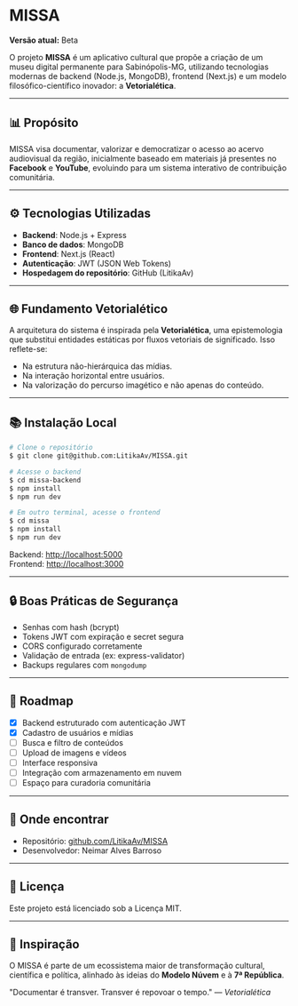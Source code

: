 # MISSA

**Versão atual:** Beta

O projeto **MISSA** é um aplicativo cultural que propõe a criação de um museu digital permanente para Sabinópolis-MG, utilizando tecnologias modernas de backend (Node.js, MongoDB), frontend (Next.js) e um modelo filosófico-científico inovador: a **Vetorialética**.

---

## 📊 Propósito

MISSA visa documentar, valorizar e democratizar o acesso ao acervo audiovisual da região, inicialmente baseado em materiais já presentes no **Facebook** e **YouTube**, evoluindo para um sistema interativo de contribuição comunitária.

---

## ⚙️ Tecnologias Utilizadas
- **Backend**: Node.js + Express
- **Banco de dados**: MongoDB
- **Frontend**: Next.js (React)
- **Autenticação**: JWT (JSON Web Tokens)
- **Hospedagem do repositório**: GitHub (LitikaAv)

---

## 🌐 Fundamento Vetorialético

A arquitetura do sistema é inspirada pela **Vetorialética**, uma epistemologia que substitui entidades estáticas por fluxos vetoriais de significado. Isso reflete-se:

- Na estrutura não-hierárquica das mídias.
- Na interação horizontal entre usuários.
- Na valorização do percurso imagético e não apenas do conteúdo.

---

## 📚 Instalação Local
```bash
# Clone o repositório
$ git clone git@github.com:LitikaAv/MISSA.git

# Acesse o backend
$ cd missa-backend
$ npm install
$ npm run dev

# Em outro terminal, acesse o frontend
$ cd missa
$ npm install
$ npm run dev
```

Backend: [http://localhost:5000](http://localhost:5000)  
Frontend: [http://localhost:3000](http://localhost:3000)

---

## 🔒 Boas Práticas de Segurança
- Senhas com hash (bcrypt)
- Tokens JWT com expiração e secret segura
- CORS configurado corretamente
- Validação de entrada (ex: express-validator)
- Backups regulares com `mongodump`

---

## 📅 Roadmap
- [x] Backend estruturado com autenticação JWT
- [x] Cadastro de usuários e mídias
- [ ] Busca e filtro de conteúdos
- [ ] Upload de imagens e vídeos
- [ ] Interface responsiva
- [ ] Integração com armazenamento em nuvem
- [ ] Espaço para curadoria comunitária

---

## 📍 Onde encontrar

- Repositório: [github.com/LitikaAv/MISSA](https://github.com/LitikaAv/MISSA)
- Desenvolvedor: Neimar Alves Barroso

---

## 🌟 Licença
Este projeto está licenciado sob a Licença MIT.

---

## 🌈 Inspiração

O MISSA é parte de um ecossistema maior de transformação cultural, científica e política, alinhado às ideias do **Modelo Núvem** e à **7ª República**.

"Documentar é transver. Transver é repovoar o tempo." — *Vetorialética*

